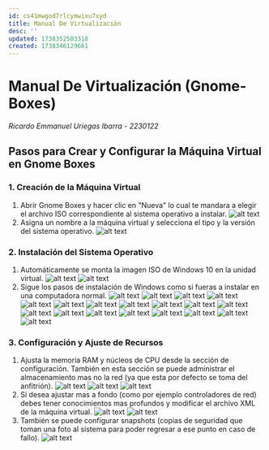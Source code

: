```yaml
---
id: cs41mwgod7rlcymwixu7xyd
title: Manual De Virtualización
desc: ''
updated: 1738352503318
created: 1738346129661
---
```

# Manual De Virtualización (Gnome-Boxes)
_Ricardo Emmanuel Uriegas Ibarra - 2230122_

## Pasos para Crear y Configurar la Máquina Virtual en Gnome Boxes

### 1. Creación de la Máquina Virtual
1. Abrir Gnome Boxes y hacer clic en "Nueva" lo cual te mandara a elegir el archivo ISO correspondiente al sistema operativo a instalar.
![alt text](image-28.png)
2. Asigna un nombre a la máquina virtual y selecciona el tipo y la versión del sistema operativo.
![alt text](Screenshot_20250131_083918.png)
    
### 2. Instalación del Sistema Operativo
1. Automáticamente se monta la imagen ISO de Windows 10 en la unidad virtual.
![alt text](Screenshot_20250131_084044.png)
![alt text](Screenshot_20250131_084119.png)
2. Sigue los pasos de instalación de Windows como si fueras a instalar en una computadora normal.
![alt text](Screenshot_20250131_084219.png)
![alt text](Screenshot_20250131_084254.png)
![alt text](Screenshot_20250131_084313.png)
![alt text](Screenshot_20250131_084356.png)
![alt text](Screenshot_20250131_084451.png)
![alt text](Screenshot_20250131_084506.png)
![alt text](Screenshot_20250131_090627.png)
![alt text](Screenshot_20250131_090658.png)
![alt text](Screenshot_20250131_091722.png)
![alt text](Screenshot_20250131_092022.png)
![alt text](Screenshot_20250131_092041.png)
![alt text](Screenshot_20250131_092057.png)
![alt text](Screenshot_20250131_092114.png)
![alt text](Screenshot_20250131_092143.png)
![alt text](Screenshot_20250131_092203.png)
![alt text](Screenshot_20250131_092220.png)
![alt text](Screenshot_20250131_092250.png)
![alt text](Screenshot_20250131_092325.png)
![alt text](Screenshot_20250131_092520.png)
    
### 3. Configuración y Ajuste de Recursos
1. Ajusta la memoria RAM y núcleos de CPU desde la sección de configuración. También en esta sección se puede administrar el almacenamiento mas no la red (ya que esta por defecto se toma del anfitrión).
![alt text](image-29.png)
![alt text](Screenshot_20250131_125108.png)
![alt text](Screenshot_20250131_125129.png)
2. Si desea ajustar mas a fondo (como por ejemplo controladores de red) debes tener conocimientos mas profundos y modificar el archivo XML de la máquina virtual.
![alt text](image-31.png)
![alt text](image-30.png)
3. También se puede configurar snapshots (copias de seguridad que toman una foto al sistema para poder regresar a ese punto en caso de fallo). 
![alt text](Screenshot_20250131_125144.png)